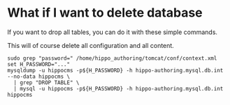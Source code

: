 # What if I want to delete database

If you want to drop all tables, you can do it with these simple commands.

This will of course delete all configuration and all content.

```
sudo grep "password=" /home/hippo_authoring/tomcat/conf/context.xml
set H_PASSWORD="..."
mysqldump -u hippocms -p${H_PASSWORD} -h hippo-authoring.mysql.db.int --no-data hippocms \
  | grep "DROP TABLE" \
  | mysql -u hippocms -p${H_PASSWORD} -h hippo-authoring.mysql.db.int hippocms
```
